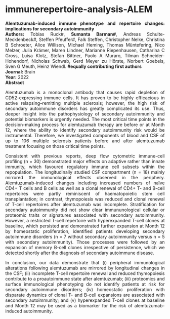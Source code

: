 # immunerepertoire-analysis-ALEM
<div style="text-align: justify;">
<b>Alemtuzumab-induced immune phenotype and repertoire changes: implications for secondary autoimmunity</b> <br>
<b>Authors:</b> Tobias Ruck#, <b>Sumanta Barman#</b>, Andreas Schulte-Mecklenbeck#, Steffen Pfeuffer#, Falk Steffen, Christopher Nelke, Christina B Schroeter, Alice Willison, Michael Heming, Thomas Müntefering, Nico Melzer, Julia Krämer, Maren Lindner, Marianne Riepenhausen, Catharina C Gross, Luisa Klotz, Stefan Bittner, Paolo A Muraro, Tilman Schneider-Hohendorf, Nicholas Schwab, Gerd Meyer zu Hörste, Norbert Goebels, Sven G Meuth, Heinz Wiendl. <b>#equally contributing first authors</b> <br>
<b>Journal:</b> Brain <br>
<b>Year:</b> 2022

<br>
<b>Abstract</b>

Alemtuzumab is a monoclonal antibody that causes rapid depletion of CD52-expressing immune cells. It has proven to be highly efficacious in active relapsing–remitting multiple sclerosis; however, the high risk of secondary autoimmune disorders has greatly complicated its use. Thus, deeper insight into the pathophysiology of secondary autoimmunity and potential biomarkers is urgently needed. The most critical time points in the decision-making process for alemtuzumab therapy are before or at Month 12, where the ability to identify secondary autoimmunity risk would be instrumental. Therefore, we investigated components of blood and CSF of up to 106 multiple sclerosis patients before and after alemtuzumab treatment focusing on those critical time points.

Consistent with previous reports, deep flow cytometric immune-cell profiling (n = 30) demonstrated major effects on adaptive rather than innate immunity, which favoured regulatory immune cell subsets within the repopulation. The longitudinally studied CSF compartment (n = 18) mainly mirrored the immunological effects observed in the periphery. Alemtuzumab-induced changes including increased numbers of naïve CD4+ T cells and B cells as well as a clonal renewal of CD4+ T- and B-cell repertoires were partly reminiscent of haematopoietic stem cell transplantation; in contrast, thymopoiesis was reduced and clonal renewal of T-cell repertoires after alemtuzumab was incomplete. Stratification for secondary autoimmunity did not show clear immununological cellular or proteomic traits or signatures associated with secondary autoimmunity. However, a restricted T-cell repertoire with hyperexpanded T-cell clones at baseline, which persisted and demonstrated further expansion at Month 12 by homeostatic proliferation, identified patients developing secondary autoimmune disorders (n = 7 without secondary autoimmunity versus n = 5 with secondary autoimmunity). Those processes were followed by an expansion of memory B-cell clones irrespective of persistence, which we detected shortly after the diagnosis of secondary autoimmune disease.

In conclusion, our data demonstrate that (i) peripheral immunological alterations following alemtuzumab are mirrored by longitudinal changes in the CSF; (ii) incomplete T-cell repertoire renewal and reduced thymopoiesis contribute to a proautoimmune state after alemtuzumab; (iii) proteomics and surface immunological phenotyping do not identify patients at risk for secondary autoimmune disorders; (iv) homeostatic proliferation with disparate dynamics of clonal T- and B-cell expansions are associated with secondary autoimmunity; and (v) hyperexpanded T-cell clones at baseline and Month 12 may be used as a biomarker for the risk of alemtuzumab-induced autoimmunity.

</div>
